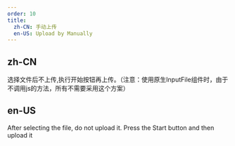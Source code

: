 ```yaml
---
order: 10
title:
  zh-CN: 手动上传
  en-US: Upload by Manually
---
```


## zh-CN

选择文件后不上传,执行开始按钮再上传。（注意：使用原生InputFile组件时，由于不调用js的方法，所有不需要采用这个方案）

## en-US

After selecting the file, do not upload it. Press the Start button and then upload it
